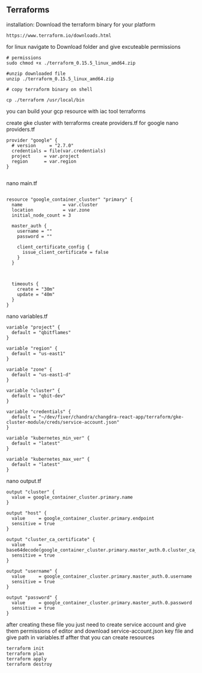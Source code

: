 ## Terraforms
installation:
Download the terraform binary for your platform
```
https://www.terraform.io/downloads.html

```
for linux navigate to Download folder and give excuteable permissions


```
# permissions
sudo chmod +x ./terraform_0.15.5_linux_amd64.zip

#unzip downloaded file
unzip ./terraform_0.15.5_linux_amd64.zip

# copy terraform binary on shell

cp ./terraform /usr/local/bin

```
you can build your gcp resource with iac tool terraforms 

create gke cluster with terraforms
create providers.tf for google
nano providers.tf
```
provider "google" {
  # version     = "2.7.0"
  credentials = file(var.credentials)
  project     = var.project
  region      = var.region
}


```
nano main.tf

```

resource "google_container_cluster" "primary" {
  name               = var.cluster
  location           = var.zone
  initial_node_count = 3

  master_auth {
    username = ""
    password = ""

    client_certificate_config {
      issue_client_certificate = false
    }
  }



  timeouts {
    create = "30m"
    update = "40m"
  }
}

```
nano variables.tf

```
variable "project" {
  default = "qbitflames"
}

variable "region" {
  default = "us-east1"
}

variable "zone" {
  default = "us-east1-d"
}

variable "cluster" {
  default = "qbit-dev"
}

variable "credentials" {
  default = "~/dev/fiver/chandra/changdra-react-app/terraform/gke-cluster-module/creds/service-account.json"
}

variable "kubernetes_min_ver" {
  default = "latest"
}

variable "kubernetes_max_ver" {
  default = "latest"
}

```
nano output.tf

```
output "cluster" {
  value = google_container_cluster.primary.name
}

output "host" {
  value     = google_container_cluster.primary.endpoint
  sensitive = true
}

output "cluster_ca_certificate" {
  value     = base64decode(google_container_cluster.primary.master_auth.0.cluster_ca_certificate)
  sensitive = true
}

output "username" {
  value     = google_container_cluster.primary.master_auth.0.username
  sensitive = true
}

output "password" {
  value     = google_container_cluster.primary.master_auth.0.password
  sensitive = true
}
```

after creating these file you just need to create service account and give them permissions of editor and download service-account.json key file and give path in variables.tf affter that you can create resources 

```
terraform init
terraform plan
terraform apply
terraform destroy

```